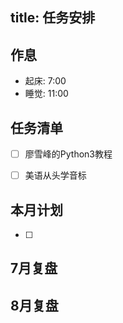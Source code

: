 
title: 任务安排
---

## 作息

 * 起床: 7:00
 * 睡觉: 11:00




## 任务清单

- [ ] 廖雪峰的Python3教程
- [ ] 美语从头学音标




## 本月计划
- [ ] 


## 7月复盘

## 8月复盘






